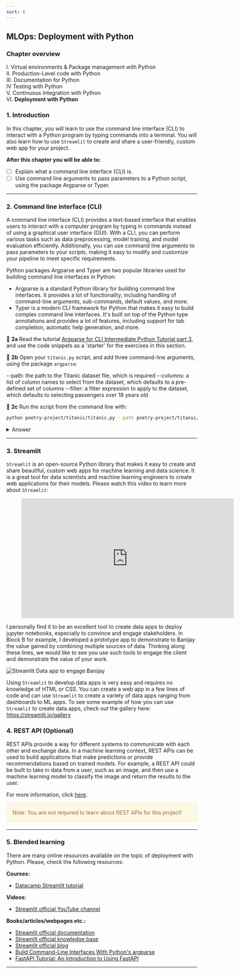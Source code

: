 ```yaml
---
sort: 6
---
```


## MLOps: Deployment with Python

### Chapter overview

I. Virtual environments & Package management with Python <br>
II. Production-Level code with Python <br>
III. Documentation for Python <br>
IV Testing with Python <br>
V. Continuous Integration with Python <br> 
VI. __Deployment with Python__ <br>

### 1. Introduction

In this chapter, you will learn to use the command line interface (CLI) to interact with a Python program by typing commands into a terminal. You will also learn how to use ```Streamlit``` to create and share a user-friendly, custom web app for your project. 

__After this chapter you will be able to:__

- [ ] Explain what a command line interface (CLI) is.
- [ ] Use command line arguments to pass parameters to a Python script, using the package Argparse or Typer.

***

### 2. Command line interface (CLI)

A command line interface (CLI) provides a text-based interface that enables users to interact with a computer program by typing in commands instead of using a graphical user interface (GUI). With a CLI, you can perform various tasks such as data preprocessing, model training, and model evaluation efficiently. Additionally, you can use command line arguments to pass parameters to your scripts, making it easy to modify and customize your pipeline to meet specific requirements.

Python packages Argparse and Typer are two popular libraries used for building command line interfaces in Python:

- Argparse is a standard Python library for building command line interfaces. It provides a lot of functionality, including handling of command-line arguments, sub-commands, default values, and more.
- Typer is a modern CLI framework for Python that makes it easy to build complex command line interfaces. It's built on top of the Python type annotations and provides a lot of features, including support for tab completion, automatic help generation, and more.

:pencil: __2a__  Read the tutorial [Argparse for CLI Intermediate Python Tutorial part 3](https://pythonprogramming.net/argparse-cli-intermediate-python-tutorial/), and use the code snippets as a 'starter' for the exercises in this section. 

:pencil: __2b__ Open your ```titanic.py``` script, and add three command-line arguments, using the package ```argparse```:

--path: the path to the Titanic dataset file, which is required
--columns: a list of column names to select from the dataset, which defaults to a pre-defined set of columns
--filter: a filter expression to apply to the dataset, which defaults to selecting passengers over 18 years old

:pencil: __2c__ Run the script from the command line with:

```bash
python poetry-project/titanic/titanic.py --path poetry-project/titanic/data/titanic.csv --columns Name Sex Age --filter "Sex == 'female' and Age > 18"
```

<details><summary>Answer</summary>
<p>
<script src="https://gist.github.com/irenevanblerck/de6594a9c02aae78ba144c55758e54a1.js"></script>

This would select the Name, Sex, and Age columns from the Titanic dataset, and then apply a filter to only select female passengers over 18 years old. The resulting dataframe would be printed to the console.

</p>
</details>

***

### 3. Streamlit

```Streamlit``` is an open-source Python library that makes it easy to create and share beautiful, custom web apps for machine learning and data science. It is a great tool for data scientists and machine learning engineers to create web applications for their models. Please watch this video to learn more about ```Streamlit```:

<!-- blank line -->
<figure class="video_container">
<iframe width="560" height="315" src="https://www.youtube.com/embed/7yFh9dBtSko" title="YouTube video player" frameborder="0" allow="accelerometer; autoplay; clipboard-write; encrypted-media; gyroscope; picture-in-picture; web-share" allowfullscreen></iframe>
</figure>
<!-- blank line -->

I personally find it to be an excellent tool to create data apps to deploy jupyter notebooks, especially to convince and engage stakeholders. In Block B for example, I developed a prototype app to demonstrate to Banijay the value gained by combining multiple sources of data. Thinking along these lines, we would like to see you use such tools to engage the client and demonstrate the value of your work.

![Streamlit Data app to engage Banijay](./images/banijay2.gif)

Using ```Streamlit``` to develop data apps is very easy and requires no knowledge of HTML or CSS. You can create a web app in a few lines of code and can use ```Streamlit``` to create a variety of data apps ranging from dashboards to ML apps. To see some example of how you can use ```Streamlit``` to create data apps, check out the gallery here: https://streamlit.io/gallery

### 4. REST API (Optional)

REST APIs provide a way for different systems to communicate with each other and exchange data. In a machine learning context, REST APIs can be used to build applications that make predictions or provide recommendations based on trained models. For example, a REST API could be built to take in data from a user, such as an image, and then use a machine learning model to classify the image and return the results to the user. 

For more information, click [here](LINK).

<div style="padding: 15px; border: 1px solid transparent; border-color: transparent; margin-bottom: 20px; border-radius: 4px; color: #8a6d3b;; background-color: #fcf8e3; border-color: #faebcc;">
Note: You are not required to learn about REST APIs for this project! 
</div>

***

### 5. Blended learning

There are many online resources available on the topic of deployment with Python. Please, check the following resources:

__Courses:__

- [Datacamp Streamlit tutorial](https://www.datacamp.com/tutorial/streamlit)

__Videos:__

- [Streamlit official YouTube channel](https://www.youtube.com/@streamlitofficial)

__Books/articles/webpages etc.:__

- [Streamlit official documentation](https://docs.streamlit.io/en/stable/)
- [Streamlit official knowledge base](https://docs.streamlit.io/knowledge-base)
- [Streamlit official blog](https://blog.streamlit.io/)
- [Build Command-Line Interfaces With Python's argparse](https://realpython.com/command-line-interfaces-python-argparse/)
- [FastAPI Tutorial: An Introduction to Using FastAPI](https://www.datacamp.com/tutorial/introduction-fastapi-tutorial)


***
